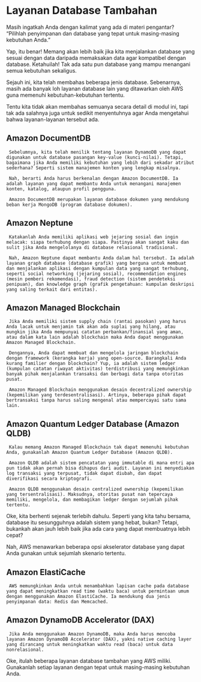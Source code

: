 # Layanan Database Tambahan
Masih ingatkah Anda dengan kalimat yang ada di materi pengantar? “Pilihlah penyimpanan dan database yang tepat untuk masing-masing kebutuhan Anda.”

Yap, itu benar! Memang akan lebih baik jika kita menjalankan database yang sesuai dengan data daripada memaksakan data agar kompatibel dengan database. Ketahuilah! Tak ada satu pun database yang mampu menangani semua kebutuhan sekaligus.

Sejauh ini, kita telah membahas beberapa jenis database. Sebenarnya, masih ada banyak loh layanan database lain yang ditawarkan oleh AWS guna memenuhi kebutuhan-kebutuhan tertentu.

Tentu kita tidak akan membahas semuanya secara detail di modul ini, tapi tak ada salahnya juga untuk sedikit menyentuhnya agar Anda mengetahui bahwa layanan-layanan tersebut ada.

  ## Amazon DocumentDB
     Sebelumnya, kita telah menilik tentang layanan DynamoDB yang dapat digunakan untuk database pasangan key-value (kunci-nilai). Tetapi, bagaimana jika Anda memiliki kebutuhan yang lebih dari sekadar atribut sederhana? Seperti sistem manajemen konten yang lengkap misalnya.

     Nah, berarti Anda harus berkenalan dengan Amazon DocumentDB. Ia adalah layanan yang dapat membantu Anda untuk menangani manajemen konten, katalog, ataupun profil pengguna.

     Amazon DocumentDB merupakan layanan database dokumen yang mendukung beban kerja MongoDB (program database dokumen).

  ## Amazon Neptune
     Katakanlah Anda memiliki aplikasi web jejaring sosial dan ingin melacak: siapa terhubung dengan siapa. Pastinya akan sangat kaku dan sulit jika Anda mengelolanya di database relasional tradisional.

     Nah, Amazon Neptune dapat membantu Anda dalam hal tersebut. Ia adalah layanan graph database (database grafik) yang berguna untuk membuat dan menjalankan aplikasi dengan kumpulan data yang sangat terhubung, seperti social networking (jejaring sosial), recommendation engines (mesin pemberi rekomendasi), fraud detection (sistem pendeteksi penipuan), dan knowledge graph (grafik pengetahuan: kumpulan deskripsi yang saling terkait dari entitas).

  ## Amazon Managed Blockchain
     Jika Anda memiliki sistem supply chain (rantai pasokan) yang harus Anda lacak untuk menjamin tak akan ada suplai yang hilang, atau mungkin jika Anda mempunyai catatan perbankan/finansial yang aman, atau dalam kata lain adalah blockchain maka Anda dapat menggunakan Amazon Managed Blockchain.

     Dengannya, Anda dapat membuat dan mengelola jaringan blockchain dengan framework (kerangka kerja) yang open-source. Barangkali Anda kurang familier dengan blockchain? Yup, ia adalah sistem ledger (kumpulan catatan riwayat aktivitas) terdistribusi yang memungkinkan banyak pihak menjalankan transaksi dan berbagi data tanpa otoritas pusat.

     Amazon Managed Blockchain menggunakan desain decentralized ownership (kepemilikan yang terdesentralisasi). Artinya, beberapa pihak dapat bertransaksi tanpa harus saling mengenal atau mempercayai satu sama lain.

  ## Amazon Quantum Ledger Database (Amazon QLDB)
     Kalau memang Amazon Managed Blockchain tak dapat memenuhi kebutuhan Anda, gunakanlah Amazon Quantum Ledger Database (Amazon QLDB).

     Amazon QLDB adalah sistem pencatatan yang immutable di mana entri apa pun tidak akan pernah bisa dihapus dari audit. Layanan ini menyediakan log transaksi yang terpusat, tidak dapat diubah, dan dapat diverifikasi secara kriptografi.

     Amazon QLDB menggunakan desain centralized ownership (kepemilikan yang tersentralisasi). Maksudnya, otoritas pusat nan tepercaya memiliki, mengelola, dan membagikan ledger dengan sejumlah pihak tertentu.

Oke, kita berhenti sejenak terlebih dahulu. Seperti yang kita tahu bersama, database itu sesungguhnya adalah sistem yang hebat, bukan? Tetapi, bukankah akan jauh lebih baik jika ada cara yang dapat membuatnya lebih cepat?

Nah, AWS menawarkan beberapa opsi akselerator database yang dapat Anda gunakan untuk sejumlah skenario tertentu.

  ## Amazon ElastiCache
     AWS memungkinkan Anda untuk menambahkan lapisan cache pada database yang dapat meningkatkan read time (waktu baca) untuk permintaan umum dengan menggunakan Amazon ElastiCache. Ia mendukung dua jenis penyimpanan data: Redis dan Memcached.

  ## Amazon DynamoDB Accelerator (DAX)
     Jika Anda menggunakan Amazon DynamoDB, maka Anda harus mencoba layanan Amazon DynamoDB Accelerator (DAX), yakni native caching layer yang dirancang untuk meningkatkan waktu read (baca) untuk data nonrelasional.
     
Oke, itulah beberapa layanan database tambahan yang AWS miliki. Gunakanlah setiap layanan dengan tepat untuk masing-masing kebutuhan Anda.